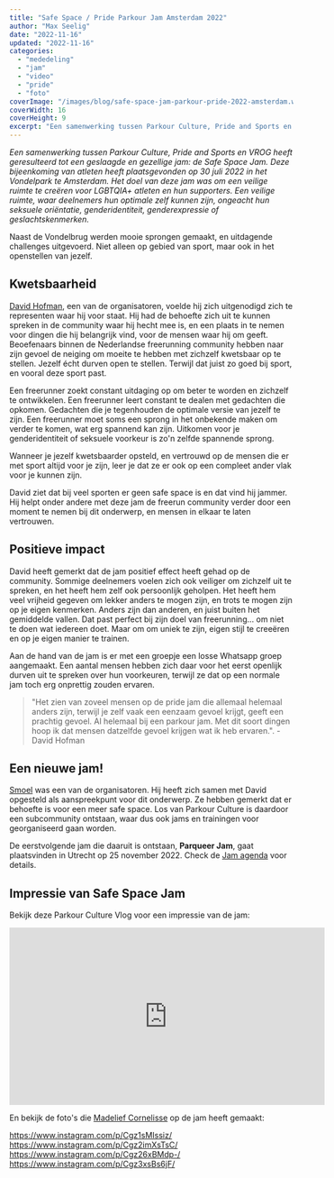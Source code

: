 ```yaml
---
title: "Safe Space / Pride Parkour Jam Amsterdam 2022"
author: "Max Seelig"
date: "2022-11-16"
updated: "2022-11-16"
categories: 
  - "mededeling"
  - "jam"
  - "video"
  - "pride"
  - "foto"
coverImage: "/images/blog/safe-space-jam-parkour-pride-2022-amsterdam.webp"
coverWidth: 16
coverHeight: 9
excerpt: "Een samenwerking tussen Parkour Culture, Pride and Sports en VROG heeft geresulteerd tot een geslaagde en gezellige jam: de Safe Space Jam. Deze bijeenkoming van atleten heeft plaatsgevonden op 30 juli 2022 in het Vondelpark te Amsterdam. Het doel van deze jam was om een veilige ruimte te creëren voor LGBTQIA+ atleten en hun supporters. Een veilige ruimte, waar deelnemers hun optimale zelf kunnen zijn, ongeacht hun seksuele oriëntatie, genderidentiteit, genderexpressie of geslachtskenmerken."
---
```


*Een samenwerking tussen Parkour Culture, Pride and Sports en VROG heeft geresulteerd tot een geslaagde en gezellige jam: de Safe Space Jam. Deze bijeenkoming van atleten heeft plaatsgevonden op 30 juli 2022 in het Vondelpark te Amsterdam. Het doel van deze jam was om een veilige ruimte te creëren voor LGBTQIA+ atleten en hun supporters. Een veilige ruimte, waar deelnemers hun optimale zelf kunnen zijn, ongeacht hun seksuele oriëntatie, genderidentiteit, genderexpressie of geslachtskenmerken.*

Naast de Vondelbrug werden mooie sprongen gemaakt, en uitdagende challenges uitgevoerd. Niet alleen op gebied van sport, maar ook in het openstellen van jezelf. 

## Kwetsbaarheid

<a href="https://www.instagram.com/david_hofman._/" target="_blank" rel="nofollow">David Hofman</a>, een van de organisatoren, voelde hij zich uitgenodigd zich te representen waar hij voor staat. Hij had de behoefte zich uit te kunnen spreken in de community waar hij hecht mee is, en een plaats in te nemen voor dingen die hij belangrijk vind, voor de mensen waar hij om geeft. 
Beoefenaars binnen de Nederlandse freerunning community hebben naar zijn gevoel de neiging om moeite te hebben met zichzelf kwetsbaar op te stellen. Jezelf écht durven open te stellen. Terwijl dat juist zo goed bij sport, en vooral deze sport past.

Een freerunner zoekt constant uitdaging op om beter te worden en zichzelf te ontwikkelen. Een freerunner leert constant te dealen met gedachten die opkomen. Gedachten die je tegenhouden de optimale versie van jezelf te zijn. Een freerunner moet soms een sprong in het onbekende maken om verder te komen, wat erg spannend kan zijn. Uitkomen voor je genderidentiteit of seksuele voorkeur is zo'n zelfde spannende sprong. 

Wanneer je jezelf kwetsbaarder opsteld, en vertrouwd op de mensen die er met sport altijd voor je zijn, leer je dat ze er ook op een compleet ander vlak voor je kunnen zijn. 

David ziet dat bij veel sporten er geen safe space is en dat vind hij jammer. Hij helpt onder andere met deze jam de freerun community verder door een moment te nemen bij dit onderwerp, en mensen in elkaar te laten vertrouwen. 

## Positieve impact

David heeft gemerkt dat de jam positief effect heeft gehad op de community. Sommige deelnemers voelen zich ook veiliger om zichzelf uit te spreken, en het heeft hem zelf ook persoonlijk geholpen. Het heeft hem veel vrijheid gegeven om lekker anders te mogen zijn, en trots te mogen zijn op je eigen kenmerken. Anders zijn dan anderen, en juist buiten het gemiddelde vallen. Dat past perfect bij zijn doel van freerunning... om niet te doen wat iedereen doet. Maar om om uniek te zijn, eigen stijl te creeëren en op je eigen manier te trainen.

Aan de hand van de jam is er met een groepje een losse Whatsapp groep aangemaakt. Een aantal mensen hebben zich daar voor het eerst openlijk durven uit te spreken over hun voorkeuren, terwijl ze dat op een normale jam toch erg onprettig zouden ervaren. 

> "Het zien van zoveel mensen op de pride jam die allemaal helemaal anders zijn, terwijl je zelf vaak een eenzaam gevoel krijgt, geeft een prachtig gevoel. Al helemaal bij een parkour jam. Met dit soort dingen hoop ik dat mensen datzelfde gevoel krijgen wat ik heb ervaren.".
> -David Hofman

## Een nieuwe jam!

<a href="https://www.instagram.com/smoel_pk/" target="_blank" rel="nofollow">Smoel</a> was een van de organisatoren. Hij heeft zich samen met David opgesteld als aanspreekpunt voor dit onderwerp. Ze hebben gemerkt dat er behoefte is voor een meer safe space. Los van Parkour Culture is daardoor een subcommunity ontstaan, waar dus ook jams en trainingen voor georganiseerd gaan worden.

De eerstvolgende jam die daaruit is ontstaan, **Parqueer Jam**, gaat plaatsvinden in Utrecht op 25 november 2022. Check de [Jam agenda](https://www.freerunning-informatie.nl/jams) voor details. 
 

## Impressie van Safe Space Jam
Bekijk deze Parkour Culture Vlog voor een impressie van de jam:
<iframe width="560" height="315" src="https://www.youtube-nocookie.com/embed/QgtheE5zv-0" title="YouTube video player" frameborder="0" allow="accelerometer; autoplay; clipboard-write; encrypted-media; gyroscope; picture-in-picture" allowfullscreen></iframe>

En bekijk de foto's die [Madelief Cornelisse](https://www.instagram.com/madelief_photographs/) op de jam heeft gemaakt:

https://www.instagram.com/p/Cgz1sMIssiz/
https://www.instagram.com/p/Cgz2imXsTsC/
https://www.instagram.com/p/Cgz26xBMdp-/
https://www.instagram.com/p/Cgz3xsBs6jF/